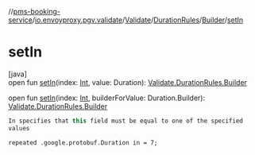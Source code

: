 //[pms-booking-service](../../../../../index.md)/[io.envoyproxy.pgv.validate](../../../index.md)/[Validate](../../index.md)/[DurationRules](../index.md)/[Builder](index.md)/[setIn](set-in.md)

# setIn

[java]\
open fun [setIn](set-in.md)(index: [Int](https://kotlinlang.org/api/core/kotlin-stdlib/kotlin/-int/index.html), value: Duration): [Validate.DurationRules.Builder](index.md)

open fun [setIn](set-in.md)(index: [Int](https://kotlinlang.org/api/core/kotlin-stdlib/kotlin/-int/index.html), builderForValue: Duration.Builder): [Validate.DurationRules.Builder](index.md)

```kotlin
In specifies that this field must be equal to one of the specified
values

```
`repeated .google.protobuf.Duration in = 7;`